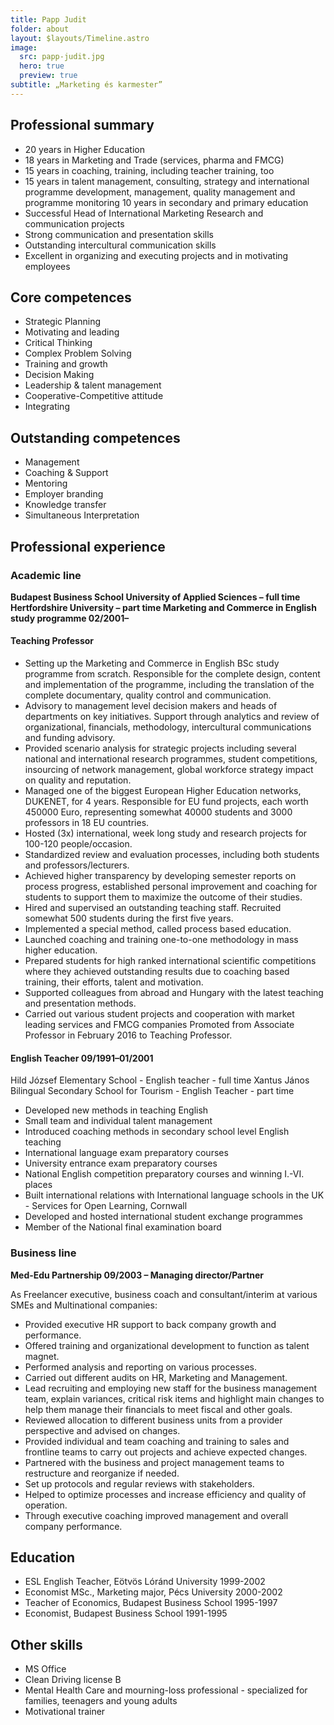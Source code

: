 ```yaml
---
title: Papp Judit
folder: about
layout: $layouts/Timeline.astro
image:
  src: papp-judit.jpg
  hero: true
  preview: true
subtitle: „Marketing és karmester”
---
```

## Professional summary

* 20 years in Higher Education
* 18 years in Marketing and Trade (services, pharma and FMCG)
* 15 years in coaching, training, including teacher training, too
* 15 years in talent management, consulting, strategy and international programme development, management, quality management and programme monitoring 10 years in secondary and primary education
* Successful Head of International Marketing Research and communication projects
* Strong communication and presentation skills
* Outstanding intercultural communication skills
* Excellent in organizing and executing projects and in motivating employees

## Core competences

* Strategic Planning
* Motivating and leading
* Critical Thinking
* Complex Problem Solving
* Training and growth
* Decision Making
* Leadership & talent management
* Cooperative-Competitive attitude
* Integrating

## Outstanding competences

* Management
* Coaching & Support
* Mentoring
* Employer branding
* Knowledge transfer
* Simultaneous Interpretation

## Professional experience

### Academic line

**Budapest Business School University of Applied Sciences – full time Hertfordshire University – part time Marketing and Commerce in English study programme 02/2001–**

#### Teaching Professor

* Setting up the Marketing and Commerce in English BSc study programme from scratch. Responsible for the complete design, content and implementation of the programme, including the translation of the complete documentary, quality control and communication.
* Advisory to management level decision makers and heads of departments on key initiatives. Support through analytics and review of organizational, financials, methodology, intercultural communications and funding advisory.
* Provided scenario analysis for strategic projects including several national and international research programmes, student competitions, insourcing of network management, global workforce strategy impact on quality and reputation.
* Managed one of the biggest European Higher Education networks, DUKENET, for 4 years. Responsible for EU fund projects, each worth 450000 Euro, representing somewhat 40000 students and 3000 professors in 18 EU countries.
* Hosted (3x) international, week long study and research projects for 100-120 people/occasion.
* Standardized review and evaluation processes, including both students and professors/lecturers.
* Achieved higher transparency by developing semester reports on process progress, established personal improvement and coaching for students to support them to maximize the outcome of their studies.
* Hired and supervised an outstanding teaching staff. Recruited somewhat 500 students during the first five years.
* Implemented a special method, called process based education.
* Launched coaching and training one-to-one methodology in mass higher education.
* Prepared students for high ranked international scientific competitions where they achieved outstanding results due to coaching based training, their efforts, talent and motivation.
* Supported colleagues from abroad and Hungary with the latest teaching and presentation methods.
* Carried out various student projects and cooperation with market leading services and FMCG companies Promoted from Associate Professor in February 2016 to Teaching Professor.

#### English Teacher 09/1991–01/2001

Hild József Elementary School - English teacher - full time Xantus János Bilingual Secondary School for Tourism - English Teacher - part time

* Developed new methods in teaching English
* Small team and individual talent management
* Introduced coaching methods in secondary school level English teaching
* International language exam preparatory courses
* University entrance exam preparatory courses
* National English competition preparatory courses and winning I.-VI. places
* Built international relations with International language schools in the UK - Services for Open Learning, Cornwall
* Developed and hosted international student exchange programmes
* Member of the National final examination board

### Business line

**Med-Edu Partnership 09/2003 – Managing director/Partner**

As Freelancer executive, business coach and consultant/interim at various SMEs and Multinational companies:

* Provided executive HR support to back company growth and performance.
* Offered training and organizational development to function as talent magnet.
* Performed analysis and reporting on various processes.
* Carried out different audits on HR, Marketing and Management.
* Lead recruiting and employing new staff for the business management team, explain variances, critical risk items and highlight main changes to help them manage their financials to meet fiscal and other goals.
* Reviewed allocation to different business units from a provider perspective and advised on changes.
* Provided individual and team coaching and training to sales and frontline teams to carry out projects and achieve expected changes.
* Partnered with the business and project management teams to restructure and reorganize if needed.
* Set up protocols and regular reviews with stakeholders.
* Helped to optimize processes and increase efficiency and quality of operation.
* Through executive coaching improved management and overall company performance.

## Education

* ESL English Teacher, Eötvös Lóránd University 1999-2002
* Economist MSc., Marketing major, Pécs University 2000-2002
* Teacher of Economics, Budapest Business School 1995-1997
* Economist, Budapest Business School 1991-1995

## Other skills

* MS Office
* Clean Driving license B
* Mental Health Care and mourning-loss professional - specialized for families, teenagers and young adults
* Motivational trainer